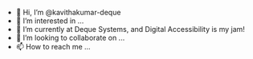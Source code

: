 - 👋 Hi, I’m @kavithakumar-deque
- 👀 I’m interested in ...
- 🌱 I’m currently at Deque Systems, and Digital Accessibility is my jam!
- 💞️ I’m looking to collaborate on ...
- 📫 How to reach me ...

<!---
kavithakumar-deque/kavithakumar-deque is a ✨ special ✨ repository because its `README.md` (this file) appears on your GitHub profile.
You can click the Preview link to take a look at your changes.
--->
